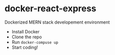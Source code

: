 # docker-react-express
Dockerized MERN stack developement environment
  - Install Docker
  - Clone the repo
  - Run `docker-compuse up`
  - Start coding!
